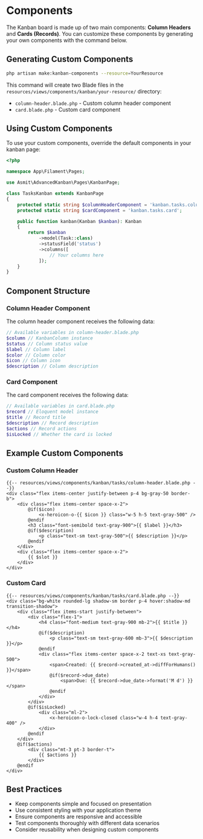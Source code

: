 # Components

The Kanban board is made up of two main components: **Column Headers** and **Cards (Records)**. You can customize these components by generating your own components with the command below.

## Generating Custom Components

```bash
php artisan make:kanban-components --resource=YourResource
```

This command will create two Blade files in the `resources/views/components/kanban/your-resource/` directory:

- `column-header.blade.php` - Custom column header component
- `card.blade.php` - Custom card component

## Using Custom Components

To use your custom components, override the default components in your kanban page:

```php
<?php

namespace App\Filament\Pages;

use Asmit\AdvancedKanban\Pages\KanbanPage;

class TasksKanban extends KanbanPage
{
    protected static string $columnHeaderComponent = 'kanban.tasks.column-header';
    protected static string $cardComponent = 'kanban.tasks.card';

    public function kanban(Kanban $kanban): Kanban
    {
        return $kanban
            ->model(Task::class)
            ->statusField('status')
            ->columns([
                // Your columns here
            ]);
    }
}
```

## Component Structure

### Column Header Component

The column header component receives the following data:

```php
// Available variables in column-header.blade.php
$column // KanbanColumn instance
$status // Column status value
$label // Column label
$color // Column color
$icon // Column icon
$description // Column description
```

### Card Component

The card component receives the following data:

```php
// Available variables in card.blade.php
$record // Eloquent model instance
$title // Record title
$description // Record description
$actions // Record actions
$isLocked // Whether the card is locked
```

## Example Custom Components

### Custom Column Header

```blade
{{-- resources/views/components/kanban/tasks/column-header.blade.php --}}
<div class="flex items-center justify-between p-4 bg-gray-50 border-b">
    <div class="flex items-center space-x-2">
        @if($icon)
            <x-heroicon-o-{{ $icon }} class="w-5 h-5 text-gray-500" />
        @endif
        <h3 class="font-semibold text-gray-900">{{ $label }}</h3>
        @if($description)
            <p class="text-sm text-gray-500">{{ $description }}</p>
        @endif
    </div>
    <div class="flex items-center space-x-2">
        {{ $slot }}
    </div>
</div>
```

### Custom Card

```blade
{{-- resources/views/components/kanban/tasks/card.blade.php --}}
<div class="bg-white rounded-lg shadow-sm border p-4 hover:shadow-md transition-shadow">
    <div class="flex items-start justify-between">
        <div class="flex-1">
            <h4 class="font-medium text-gray-900 mb-2">{{ $title }}</h4>
            @if($description)
                <p class="text-sm text-gray-600 mb-3">{{ $description }}</p>
            @endif
            <div class="flex items-center space-x-2 text-xs text-gray-500">
                <span>Created: {{ $record->created_at->diffForHumans() }}</span>
                @if($record->due_date)
                    <span>Due: {{ $record->due_date->format('M d') }}</span>
                @endif
            </div>
        </div>
        @if($isLocked)
            <div class="ml-2">
                <x-heroicon-o-lock-closed class="w-4 h-4 text-gray-400" />
            </div>
        @endif
    </div>
    @if($actions)
        <div class="mt-3 pt-3 border-t">
            {{ $actions }}
        </div>
    @endif
</div>
```

## Best Practices

- Keep components simple and focused on presentation
- Use consistent styling with your application theme
- Ensure components are responsive and accessible
- Test components thoroughly with different data scenarios
- Consider reusability when designing custom components
